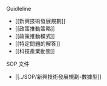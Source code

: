 Guidleline
- [[新興技術發展規劃]]
- [[政策推動策略]]
- [[政策推動模式]]
- [[特定問題的解答]]
- [[科技產業動態]]


SOP 文件
- [[../SOP/新興技術發展規劃-數據型]]